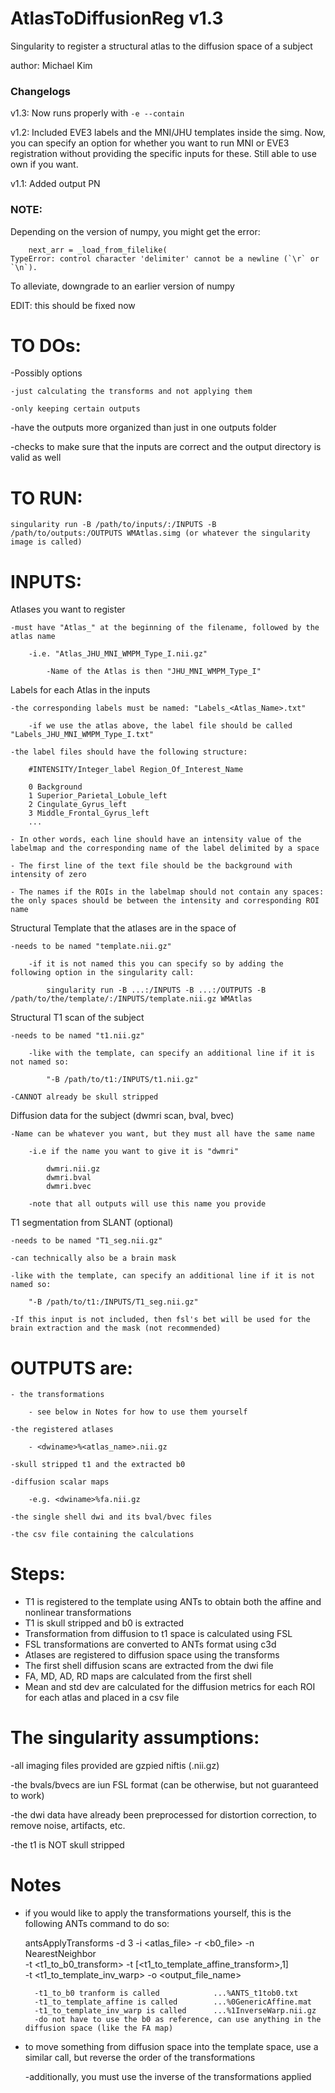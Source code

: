 # AtlasToDiffusionReg v1.3
Singularity to register a structural atlas to the diffusion space of a subject

author: Michael Kim


### Changelogs

v1.3: Now runs properly with `-e --contain`

v1.2: Included EVE3 labels and the MNI/JHU templates inside the simg. Now, you can specify an option for whether you want to run MNI or EVE3 registration without providing the specific inputs for these. Still able to use own if you want.

v1.1: Added output PN


### NOTE:
Depending on the version of numpy, you might get the error:

		next_arr = _load_from_filelike(
	TypeError: control character 'delimiter' cannot be a newline (`\r` or `\n`).

To alleviate, downgrade to an earlier version of numpy

EDIT: this should be fixed now


# TO DOs:


-Possibly options

	-just calculating the transforms and not applying them
	
	-only keeping certain outputs
	
-have the outputs more organized than just in one outputs folder

-checks to make sure that the inputs are correct and the output directory is valid as well


# TO RUN:

	singularity run -B /path/to/inputs/:/INPUTS -B /path/to/outputs:/OUTPUTS WMAtlas.simg (or whatever the singularity image is called)

# INPUTS:

Atlases you want to register

	-must have "Atlas_" at the beginning of the filename, followed by the atlas name
	
		-i.e. "Atlas_JHU_MNI_WMPM_Type_I.nii.gz"
		
			-Name of the Atlas is then "JHU_MNI_WMPM_Type_I"
			
Labels for each Atlas in the inputs

	-the corresponding labels must be named: "Labels_<Atlas_Name>.txt"
	
		-if we use the atlas above, the label file should be called "Labels_JHU_MNI_WMPM_Type_I.txt"
		
	-the label files should have the following structure:
	
		#INTENSITY/Integer_label Region_Of_Interest_Name

		0 Background			
		1 Superior_Parietal_Lobule_left
		2 Cingulate_Gyrus_left
		3 Middle_Frontal_Gyrus_left
		...
		
	- In other words, each line should have an intensity value of the labelmap and the corresponding name of the label delimited by a space
	
	- The first line of the text file should be the background with intensity of zero
	
	- The names if the ROIs in the labelmap should not contain any spaces: the only spaces should be between the intensity and corresponding ROI name
Structural Template that the atlases are in the space of

	-needs to be named "template.nii.gz"
	
		-if it is not named this you can specify so by adding the following option in the singularity call:
		
			singularity run -B ...:/INPUTS -B ...:/OUTPUTS -B /path/to/the/template/:/INPUTS/template.nii.gz WMAtlas
			
Structural T1 scan of the subject

	-needs to be named "t1.nii.gz"
	
		-like with the template, can specify an additional line if it is not named so:
		
			"-B /path/to/t1:/INPUTS/t1.nii.gz"
			
	-CANNOT already be skull stripped
	
Diffusion data for the subject (dwmri scan, bval, bvec)

	-Name can be whatever you want, but they must all have the same name
	
		-i.e if the name you want to give it is "dwmri"
		
			dwmri.nii.gz
			dwmri.bval
			dwmri.bvec
			
		-note that all outputs will use this name you provide
		
T1 segmentation from SLANT (optional)

	-needs to be named "T1_seg.nii.gz"
	
	-can technically also be a brain mask
	
	-like with the template, can specify an additional line if it is not named so:
	
		"-B /path/to/t1:/INPUTS/T1_seg.nii.gz"
		
	-If this input is not included, then fsl's bet will be used for the brain extraction and the mask (not recommended)

# OUTPUTS are:

	- the transformations
	
		- see below in Notes for how to use them yourself
		
	-the registered atlases
	
		- <dwiname>%<atlas_name>.nii.gz
		
	-skull stripped t1 and the extracted b0
	
	-diffusion scalar maps
	
		-e.g. <dwiname>%fa.nii.gz
		
	-the single shell dwi and its bval/bvec files
	
	-the csv file containing the calculations
	
# Steps:
- T1 is registered to the template using ANTs to obtain both the affine and nonlinear transformations
- T1 is skull stripped and b0 is extracted
- Transformation from diffusion to t1 space is calculated using FSL
- FSL transformations are converted to ANTs format using c3d
- Atlases are registered to diffusion space using the transforms
- The first shell diffusion scans are extracted from the dwi file
- FA, MD, AD, RD maps are calculated from the first shell
- Mean and std dev are calculated for the diffusion metrics for each ROI for each atlas and placed in a csv file



# The singularity assumptions: 

-all imaging files provided are gzpied niftis (.nii.gz) 

-the bvals/bvecs are iun FSL format (can be otherwise, but not guaranteed to work)

-the dwi data have already been preprocessed for distortion correction, to remove noise, artifacts, etc.

-the t1 is NOT skull stripped



# Notes

- if you  would like to apply the transformations yourself, this is the following ANTs command to do so:

	antsApplyTransforms -d 3 -i <atlas_file> -r <b0_file> -n NearestNeighbor \
	-t <t1_to_b0_transform> -t [<t1_to_template_affine_transform>,1] \
	-t <t1_to_template_inv_warp> -o <output_file_name>

		-t1_to_b0 tranform is called 			...%ANTS_t1tob0.txt
		-t1_to_template_affine is called		...%0GenericAffine.mat
		-t1_to_template_inv_warp is called		...%1InverseWarp.nii.gz
		-do not have to use the b0 as reference, can use anything in the diffusion space (like the FA map)

- to move something from diffusion space into the template space, use a similar call, but reverse the order of the transformations

	

	-additionally, you must use the inverse of the transformations applied 





